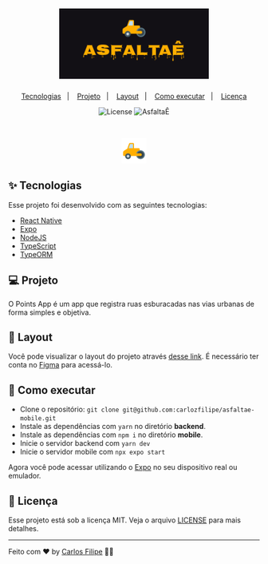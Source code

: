 <h1 align="center">
  <img alt="AsfaltaÊ" title="AsfaltaÊ" src="./mobile/assets/logo.png" width="300px" />
</h1>

<p align="center">
  <a href="#-tecnologias">Tecnologias</a>&nbsp;&nbsp;&nbsp;|&nbsp;&nbsp;&nbsp;
  <a href="#-projeto">Projeto</a>&nbsp;&nbsp;&nbsp;|&nbsp;&nbsp;&nbsp;
  <a href="#-layout">Layout</a>&nbsp;&nbsp;&nbsp;|&nbsp;&nbsp;&nbsp;
  <a href="#-como-executar">Como executar</a>&nbsp;&nbsp;&nbsp;|&nbsp;&nbsp;&nbsp;
  <a href="#-licença">Licença</a>
</p>

<p align="center">
  <img alt="License" src="https://img.shields.io/static/v1?label=license&message=MIT&color=ffae00&labelColor=000000">

 <img src="https://img.shields.io/static/v1?label=PointsApp&message=1.0.0&color=ffae00&labelColor=000000" alt="AsfaltaÊ" />
</p>

<br>

<p align="center">
  <img alt="AsfaltaÊ" src="./mobile/assets/road-roller.png" width="10%">
</p>

## ✨ Tecnologias

Esse projeto foi desenvolvido com as seguintes tecnologias:

- [React Native](https://reactnative.dev/)
- [Expo](https://expo.dev/)
- [NodeJS](https://nodejs.org/)
- [TypeScript](https://www.typescriptlang.org/)
- [TypeORM](https://typeorm.io/)

## 💻 Projeto

O Points App é um app que registra ruas esburacadas nas vias urbanas de forma simples e objetiva.

## 🔖 Layout

Você pode visualizar o layout do projeto através [desse link](https://www.figma.com/). É necessário ter conta no [Figma](http://figma.com/) para acessá-lo.

## 🚀 Como executar

- Clone o repositório: `git clone git@github.com:carlozfilipe/asfaltae-mobile.git`
- Instale as dependências com `yarn` no diretório **backend**.
- Instale as dependências com `npm i` no diretório **mobile**.
- Inicie o servidor backend com `yarn dev`
- Inicie o servidor mobile com `npx expo start`

Agora você pode acessar utilizando o [Expo](https://expo.dev/) no seu dispositivo real ou emulador.

## 📄 Licença

Esse projeto está sob a licença MIT. Veja o arquivo [LICENSE](LICENSE.md) para mais detalhes.

---

Feito com ♥ by [Carlos Filipe](https://x.com/carlozfilipe) 👋🏻
